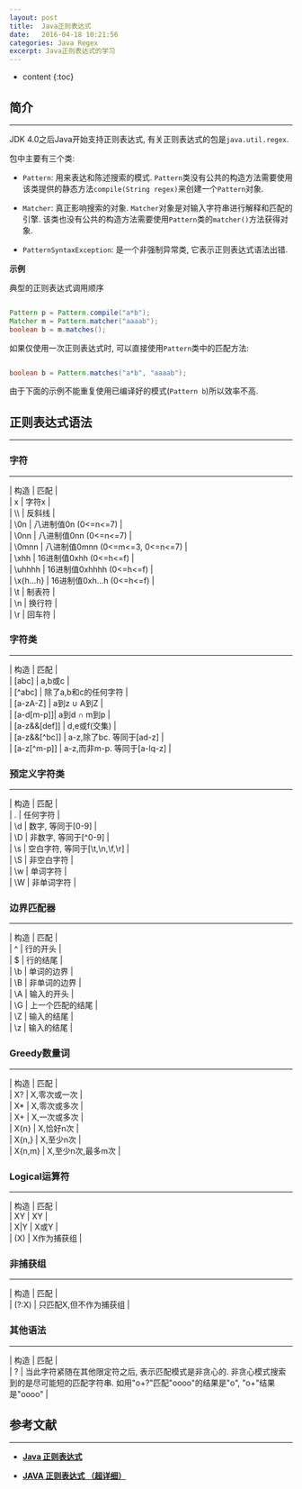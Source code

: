 ```yaml
---
layout: post
title:  Java正则表达式
date:   2016-04-18 10:21:56
categories: Java Regex
excerpt: Java正则表达式的学习
---
```


* content
{:toc}

## 简介
---

JDK 4.0之后Java开始支持正则表达式, 有关正则表达式的包是`java.util.regex`.  

包中主要有三个类:   

* `Pattern`: 用来表达和陈述搜索的模式. `Pattern`类没有公共的构造方法需要使用该类提供的静态方法`compile(String regex)`来创建一个`Pattern`对象.   

* `Matcher`: 真正影响搜索的对象. `Matcher`对象是对输入字符串进行解释和匹配的引擎. 该类也没有公共的构造方法需要使用`Pattern`类的`matcher()`方法获得对象.   

* `PatternSyntaxException`: 是一个非强制异常类, 它表示正则表达式语法出错.   

**示例**   

典型的正则表达式调用顺序   

``` java

Pattern p = Pattern.compile("a*b");
Matcher m = Pattern.matcher("aaaab");
boolean b = m.matches();

```

如果仅使用一次正则表达式时, 可以直接使用`Pattern`类中的匹配方法:   

``` java

boolean b = Pattern.matches("a*b", "aaaab");

```

由于下面的示例不能重复使用已编译好的模式(`Pattern b`)所以效率不高.   

## 正则表达式语法
---

### 字符
---

| 构造		| 匹配	|  
| x		| 字符x	|  
| \\\\		| 反斜线	|  
| \\0n		| 八进制值0n (0<=n<=7)	|  
| \\0nn		| 八进制值0nn (0<=n<=7)	|  
| \\0mnn	| 八进制值0mnn (0<=m<=3, 0<=n<=7)	|  
| \\xhh		| 16进制值0xhh (0<=h<=f)	|  
| \\uhhhh	| 16进制值0xhhhh (0<=h<=f)	|  
| \\x{h...h}	| 16进制值0xh...h (0<=h<=f)	|  
| \\t		| 制表符	|  
| \\n		| 换行符	|  
| \\r		| 回车符	|  

### 字符类
---

| 构造		| 匹配	|  
| \[abc\]	| a,b或c	|  
| \[^abc\]	| 除了a,b和c的任何字符 |  
| \[a-zA-Z\]	| a到z ∪ A到Z	|  
| \[a-d\[m-p\]\]| a到d ∩ m到p	|  
| \[a-z&&\[def\]\]	| d,e或f(交集)	|  
| \[a-z&&\[^bc\]\]	| a-z,除了bc. 等同于\[ad-z\]	|   
| \[a-z\[^m-p\]\]	| a-z,而非m-p. 等同于\[a-lq-z\]	|   

### 预定义字符类
---

| 构造	| 匹配		|  
| .	| 任何字符	|  
| \\d	| 数字, 等同于\[0-9\]	|  
| \\D	| 非数字, 等同于\[^0-9\]	|  
| \\s	| 空白字符, 等同于\[\\t,\\n,\\f,\\r\]	|  
| \\S	| 非空白字符	|  
| \\w	| 单词字符	|  
| \\W	| 非单词字符	|  

### 边界匹配器
---

| 构造	| 匹配		|  
| ^	| 行的开头	|  
| $	| 行的结尾	|  
| \\b	| 单词的边界	|  
| \\B	| 非单词的边界	|  
| \\A	| 输入的开头	|  
| \\G	| 上一个匹配的结尾	|  
| \\Z	| 输入的结尾	|  
| \\z	| 输入的结尾	|  

### Greedy数量词
---

| 构造		| 匹配			|  
| X?		| X,零次或一次		|  
| X*		| X,零次或多次		|  
| X+		| X,一次或多次		|  
| X{n}		| X,恰好n次		|  
| X{n,}		| X,至少n次		|  
| X{n,m}	| X,至少n次,最多m次	|  

### Logical运算符
---

| 构造	| 匹配		|  
| XY	| XY		|  
| X|Y	| X或Y		|  
| (X)	| X作为捕获组	|  

### 非捕获组
---

| 构造	| 匹配		|  
| (?:X)	| 只匹配X,但不作为捕获组	|  

### 其他语法
---

| 构造		| 匹配		|  
| ?		| 当此字符紧随在其他限定符之后, 表示匹配模式是非贪心的. 非贪心模式搜索到的是尽可能短的匹配字符串. 如用"o+?"匹配"oooo"的结果是"o", "o+"结果是"oooo"	|  

## 参考文献
---

* **[Java 正则表达式](http://www.runoob.com/java/java-regular-expressions.html)**   

* **[JAVA 正则表达式 （超详细）](http://smallwoniu.blog.51cto.com/3911954/1324133)**   


